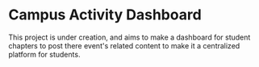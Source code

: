 # Campus Activity Dashboard

This project is under creation, and aims to make a dashboard for student chapters to post there event's related content to make it a centralized platform for students.
